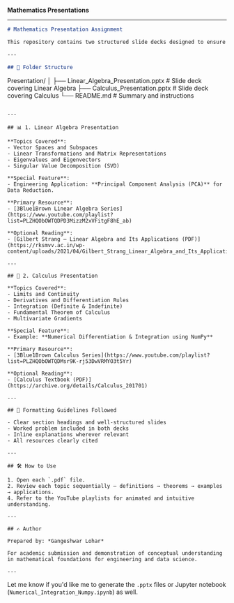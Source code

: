 **Mathematics Presentations**

---

```markdown
# Mathematics Presentation Assignment

This repository contains two structured slide decks designed to ensure mastery of the foundational mathematical theories of **Linear Algebra** and **Calculus**. The materials are built using authoritative resources and include both theoretical exposition and practical application.

---

## 📁 Folder Structure

```

Presentation/
│
├── Linear_Algebra_Presentation.pptx  # Slide deck covering Linear Algebra
├── Calculus_Presentation.pptx        # Slide deck covering Calculus
└── README.md                         # Summary and instructions

```

---

## 📊 1. Linear Algebra Presentation

**Topics Covered**:
- Vector Spaces and Subspaces
- Linear Transformations and Matrix Representations
- Eigenvalues and Eigenvectors
- Singular Value Decomposition (SVD)

**Special Feature**:
- Engineering Application: **Principal Component Analysis (PCA)** for Data Reduction.

**Primary Resource**:
- [3Blue1Brown Linear Algebra Series](https://www.youtube.com/playlist?list=PLZHQObOWTQDPD3MizzM2xVFitgF8hE_ab)

**Optional Reading**:
- [Gilbert Strang – Linear Algebra and Its Applications (PDF)](https://rksmvv.ac.in/wp-content/uploads/2021/04/Gilbert_Strang_Linear_Algebra_and_Its_Applicatio_230928_225121.pdf)

---

## 📐 2. Calculus Presentation

**Topics Covered**:
- Limits and Continuity
- Derivatives and Differentiation Rules
- Integration (Definite & Indefinite)
- Fundamental Theorem of Calculus
- Multivariate Gradients

**Special Feature**:
- Example: **Numerical Differentiation & Integration using NumPy**

**Primary Resource**:
- [3Blue1Brown Calculus Series](https://www.youtube.com/playlist?list=PLZHQObOWTQDMsr9K-rj53DwVRMYO3t5Yr)

**Optional Reading**:
- [Calculus Textbook (PDF)](https://archive.org/details/Calculus_201701)

---

## 📌 Formatting Guidelines Followed

- Clear section headings and well-structured slides
- Worked problem included in both decks
- Inline explanations wherever relevant
- All resources clearly cited

---

## 🛠 How to Use

1. Open each `.pdf` file.
2. Review each topic sequentially — definitions → theorems → examples → applications.
4. Refer to the YouTube playlists for animated and intuitive understanding.

---

## ✍️ Author

Prepared by: *Gangeshwar Lohar*

For academic submission and demonstration of conceptual understanding in mathematical foundations for engineering and data science.

---
```

Let me know if you'd like me to generate the `.pptx` files or Jupyter notebook (`Numerical_Integration_Numpy.ipynb`) as well.
